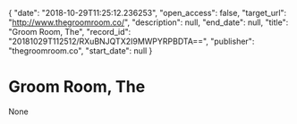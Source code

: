 {
  "date": "2018-10-29T11:25:12.236253", 
  "open_access": false, 
  "target_url": "http://www.thegroomroom.co/", 
  "description": null, 
  "end_date": null, 
  "title": "Groom Room, The", 
  "record_id": "20181029T112512/RXuBNJQTX2I9MWPYRPBDTA==", 
  "publisher": "thegroomroom.co", 
  "start_date": null
}

# Groom Room, The

None